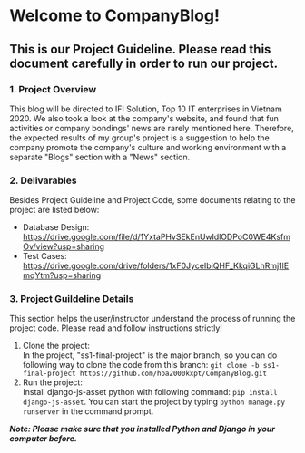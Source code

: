 # Welcome to CompanyBlog!

## This is our Project Guideline. Please read this document carefully in order to run our project.

### 1. Project Overview
This blog will be directed to IFI Solution, Top 10 IT enterprises in Vietnam 2020. We also took a look at the company's website, and found that fun activities or company bondings' news are rarely mentioned here. Therefore, the expected results of my group's project is a suggestion to help the company promote the company's culture and working environment with a separate "Blogs" section with a "News" section.

### 2. Delivarables
Besides Project Guideline and Project Code, some documents relating to the project are listed below:
- Database Design: https://drive.google.com/file/d/1YxtaPHvSEkEnUwldlODPoC0WE4KsfmOv/view?usp=sharing
- Test Cases: https://drive.google.com/drive/folders/1xF0JyceIbiQHF_KkqiGLhRmj1lEmqYtm?usp=sharing

### 3. Project Guildeline Details
This section helps the user/instructor understand the process of running the project code. Please read and follow instructions strictly!
1. Clone the project:<br/>
In the project, "ss1-final-project" is the major branch, so you can do following way to clone the code from this branch:
`git clone -b ss1-final-project https://github.com/hoa2000kxpt/CompanyBlog.git`
2. Run the project:<br/> 
Install django-js-asset python with following command: `pip install django-js-asset`.
You can start the project by typing `python manage.py runserver` in the command prompt.

***Note: Please make sure that you installed Python and Django in your computer before.***


